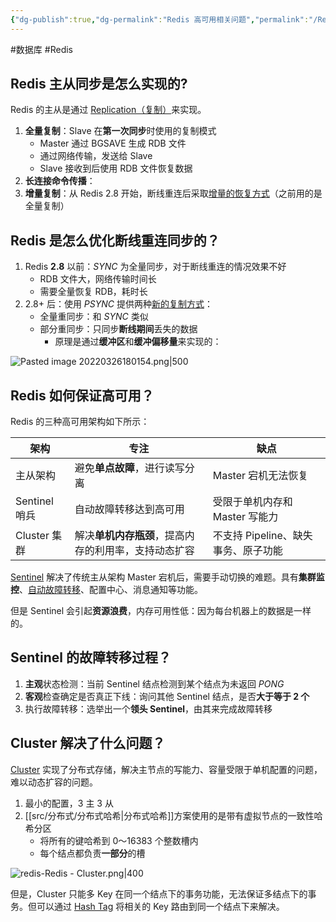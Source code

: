 ```yaml
---
{"dg-publish":true,"dg-permalink":"Redis 高可用相关问题","permalink":"/Redis 高可用相关问题/"}
---
```



#数据库 #Redis 

## Redis 主从同步是怎么实现的?

Redis 的主从是通过 [Replication（复制）](obsidian://open?vault=%E7%AC%94%E8%AE%B0&file=src%2Funarchived%2FRedis%20%E5%A4%8D%E5%88%B6)来实现。

1. **全量复制**：Slave 在**第一次同步**时使用的复制模式
	- Master 通过 BGSAVE 生成 RDB 文件
	- 通过网络传输，发送给 Slave
	- Slave 接收到后使用 RDB 文件恢复数据
1. **长连接命令传播**：
2. **增量复制**：从 Redis 2.8 开始，断线重连后采取[增量的恢复方式](obsidian://open?vault=%E7%AC%94%E8%AE%B0&file=src%2Funarchived%2FRedis%20%E6%96%B0%E7%89%88%E5%A4%8D%E5%88%B6)（之前用的是全量复制）

## Redis 是怎么优化断线重连同步的？

1. Redis **2.8** 以前：*SYNC* 为全量同步，对于断线重连的情况效果不好
	- RDB 文件大，网络传输时间长
	- 需要全量恢复 RDB，耗时长
2. 2.8+ 后：使用 *PSYNC* 提供两种[新的复制方式](obsidian://open?vault=%E7%AC%94%E8%AE%B0&file=src%2Funarchived%2FRedis%20%E6%96%B0%E7%89%88%E5%A4%8D%E5%88%B6)：
	- 全量重同步：和 *SYNC* 类似
	- 部分重同步：只同步**断线期间**丢失的数据
		- 原理是通过**缓冲区**和**缓冲偏移量**来实现的：

![Pasted image 20220326180154.png|500](/img/user/attachments/images/Pasted%20image%2020220326180154.png)

## Redis 如何保证高可用？

Redis 的三种高可用架构如下所示：


| 架构          | 专注                                   | 缺点                                |
| ------------- | -------------------------------------- | ----------------------------------- |
| 主从架构      | 避免**单点故障**，进行读写分离         | Master 宕机无法恢复                 |
| Sentinel 哨兵 | 自动故障转移达到高可用                 | 受限于单机内存和 Master 写能力      |
| Cluster 集群  | 解决**单机内存瓶颈**，提高内存的利用率，支持动态扩容 | 不支持 Pipeline、缺失事务、原子功能 |

[Sentinel](obsidian://open?vault=%E7%AC%94%E8%AE%B0&file=src%2Funarchived%2FRedis%20Sentinel) 解决了传统主从架构 Master 宕机后，需要手动切换的难题。具有**集群监控**、[自动故障转移](obsidian://open?vault=%E7%AC%94%E8%AE%B0&file=src%2Funarchived%2FRedis%20Sentinel%20%E7%9A%84%E6%95%85%E9%9A%9C%E8%BD%AC%E7%A7%BB%E6%B5%81%E7%A8%8B)、配置中心、消息通知等功能。

但是 Sentinel 会引起**资源浪费**，内存可用性低：因为每台机器上的数据是一样的。

## Sentinel 的故障转移过程？

1.  **主观**状态检测：当前 Sentinel 结点检测到某个结点为未返回 *PONG*
2.  **客观**检查确定是否真正下线：询问其他 Sentinel 结点，是否**大于等于 2 个**
3.  执行故障转移：选举出一个**领头 Sentinel**，由其来完成故障转移

## Cluster 解决了什么问题？

[Cluster](obsidian://open?vault=%E7%AC%94%E8%AE%B0&file=src%2Funarchived%2FRedis%20Cluster%20%E9%9B%86%E7%BE%A4) 实现了分布式存储，解决主节点的写能力、容量受限于单机配置的问题，难以动态扩容的问题。

1. 最小的配置，3 主 3 从
2. [[src/分布式/分布式哈希\|分布式哈希]]方案使用的是带有虚拟节点的一致性哈希分区
	- 将所有的键哈希到 0～16383 个整数槽内
	- 每个结点都负责**一部分**的槽

![redis-Redis - Cluster.png|400](/img/user/attachments/images/redis-Redis%20-%20Cluster.png)


但是，Cluster 只能多 Key 在同一个结点下的事务功能，无法保证多结点下的事务。但可以通过 [Hash Tag](obsidian://open?vault=%E7%AC%94%E8%AE%B0&file=src%2Funarchived%2FRedis%20Hash%20Tag) 将相关的 Key 路由到同一个结点下来解决。